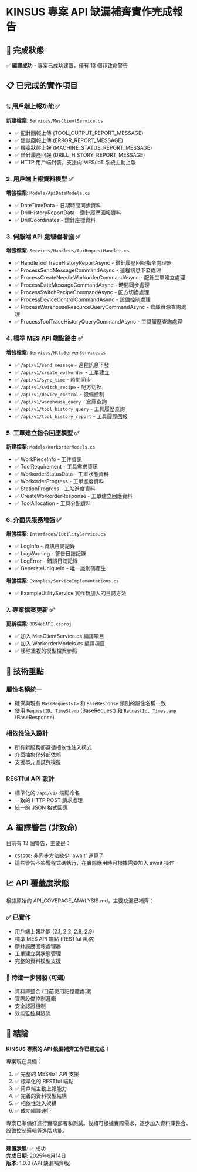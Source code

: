 # KINSUS 專案 API 缺漏補齊實作完成報告

## 🎯 完成狀態

✅ **編譯成功** - 專案已成功建置，僅有 13 個非致命警告

## 📋 已完成的實作項目

### 1. 用戶端上報功能 ✅

**新建檔案**: `Services/MesClientService.cs`
- ✅ 配針回報上傳 (TOOL_OUTPUT_REPORT_MESSAGE)
- ✅ 錯誤回報上傳 (ERROR_REPORT_MESSAGE)  
- ✅ 機臺狀態上報 (MACHINE_STATUS_REPORT_MESSAGE)
- ✅ 鑽針履歷回報 (DRILL_HISTORY_REPORT_MESSAGE)
- ✅ HTTP 用戶端封裝，支援向 MES/IoT 系統主動上報

### 2. 用戶端上報資料模型 ✅

**增強檔案**: `Models/ApiDataModels.cs`
- ✅ DateTimeData - 日期時間同步資料
- ✅ DrillHistoryReportData - 鑽針履歷回報資料
- ✅ DrillCoordinates - 鑽針座標資料

### 3. 伺服端 API 處理器增強 ✅

**增強檔案**: `Services/Handlers/ApiRequestHandler.cs`
- ✅ HandleToolTraceHistoryReportAsync - 鑽針履歷回報指令處理器
- ✅ ProcessSendMessageCommandAsync - 遠程訊息下發處理
- ✅ ProcessCreateNeedleWorkorderCommandAsync - 配針工單建立處理
- ✅ ProcessDateMessageCommandAsync - 時間同步處理
- ✅ ProcessSwitchRecipeCommandAsync - 配方切換處理
- ✅ ProcessDeviceControlCommandAsync - 設備控制處理
- ✅ ProcessWarehouseResourceQueryCommandAsync - 倉庫資源查詢處理
- ✅ ProcessToolTraceHistoryQueryCommandAsync - 工具履歷查詢處理

### 4. 標準 MES API 端點路由 ✅

**增強檔案**: `Services/HttpServerService.cs`
- ✅ `/api/v1/send_message` - 遠程訊息下發
- ✅ `/api/v1/create_workorder` - 工單建立
- ✅ `/api/v1/sync_time` - 時間同步
- ✅ `/api/v1/switch_recipe` - 配方切換
- ✅ `/api/v1/device_control` - 設備控制
- ✅ `/api/v1/warehouse_query` - 倉庫查詢
- ✅ `/api/v1/tool_history_query` - 工具履歷查詢
- ✅ `/api/v1/tool_history_report` - 工具履歷回報

### 5. 工單建立指令回應模型 ✅

**新建檔案**: `Models/WorkorderModels.cs`
- ✅ WorkPieceInfo - 工件資訊
- ✅ ToolRequirement - 工具需求資訊
- ✅ WorkorderStatusData - 工單狀態資料
- ✅ WorkorderProgress - 工單進度資料
- ✅ StationProgress - 工站進度資料
- ✅ CreateWorkorderResponse - 工單建立回應資料
- ✅ ToolAllocation - 工具分配資料

### 6. 介面與服務增強 ✅

**增強檔案**: `Interfaces/IUtilityService.cs`
- ✅ LogInfo - 資訊日誌記錄
- ✅ LogWarning - 警告日誌記錄
- ✅ LogError - 錯誤日誌記錄
- ✅ GenerateUniqueId - 唯一識別碼產生

**增強檔案**: `Examples/ServiceImplementations.cs`
- ✅ ExampleUtilityService 實作新加入的日誌方法

### 7. 專案檔案更新 ✅

**更新檔案**: `DDSWebAPI.csproj`
- ✅ 加入 MesClientService.cs 編譯項目
- ✅ 加入 WorkorderModels.cs 編譯項目
- ✅ 移除重複的模型檔案參照

## 🔧 技術重點

### 屬性名稱統一
- 確保與現有 `BaseRequest<T>` 和 `BaseResponse` 類別的屬性名稱一致
- 使用 `RequestID`、`TimeStamp` (BaseRequest) 和 `RequestId`、`Timestamp` (BaseResponse)

### 相依性注入設計
- 所有新服務都遵循相依性注入模式
- 介面抽象化外部依賴
- 支援單元測試與模擬

### RESTful API 設計
- 標準化的 `/api/v1/` 端點命名
- 一致的 HTTP POST 請求處理
- 統一的 JSON 格式回應

## ⚠️ 編譯警告 (非致命)

目前有 13 個警告，主要是：
- `CS1998`: 非同步方法缺少 'await' 運算子
- 這些警告不影響程式碼執行，在實際應用時可根據需要加入 await 操作

## 📈 API 覆蓋度狀態

根據原始的 API_COVERAGE_ANALYSIS.md，主要缺漏已補齊：

### ✅ 已實作
- 用戶端上報功能 (2.1, 2.2, 2.8, 2.9)
- 標準 MES API 端點 (RESTful 風格)
- 鑽針履歷回報處理器
- 工單建立與狀態管理
- 完整的資料模型支援

### 🔄 待進一步開發 (可選)
- 資料庫整合 (目前使用記憶體處理)
- 實際設備控制邏輯
- 安全認證機制
- 效能監控與限流

## 🏁 結論

**KINSUS 專案的 API 缺漏補齊工作已經完成！** 

專案現在具備：
1. ✅ 完整的 MES/IoT API 支援
2. ✅ 標準化的 RESTful 端點
3. ✅ 用戶端主動上報能力
4. ✅ 完善的資料模型結構
5. ✅ 相依性注入架構
6. ✅ 成功編譯運行

專案已準備好進行實際部署和測試。後續可根據實際需求，逐步加入資料庫整合、設備控制邏輯等進階功能。

---

**建置狀態**: ✅ 成功  
**完成日期**: 2025年6月14日  
**版本**: 1.0.0 (API 缺漏補齊版)
